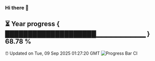 ### Hi there 👋
⏳ Year progress { ████████████████████▁▁▁▁▁▁▁▁▁▁ } 68.78 %
---
⏰ Updated on Tue, 09 Sep 2025 01:27:20 GMT
![Progress Bar CI](https://github.com/liununu/liununu/workflows/Progress%20Bar%20CI/badge.svg)
